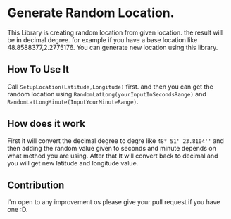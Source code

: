 # Generate Random Location.
This Library is creating random location from given location. the result will be in decimal degree.
for example if you have a base location like 48.8588377,2.2775176. You can generate new location using this library.

## How To Use It
Call ``SetupLocation(Latitude,Longitude)`` first. and then you can get the random location using
`RandomLatLong(yourInputInSecondsRange)` and `RandomLatLongMinute(InputYourMinuteRange)`.

## How does it work
First it will convert the decimal degree to degre like `48° 51' 23.8104''` and then adding the random value given to seconds and minute depends on what method you are using. After that It will convert back to decimal and you will get new latitude and longitude value.

## Contribution
I'm open to any improvement os please give your pull request if you have one :D.
